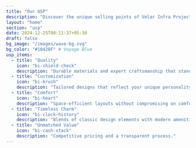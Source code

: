 ```yaml
---
title: "Our USP"
description: "Discover the unique selling points of Velar Infra Projects LLP, emphasizing quality, customization, comfort, and value."
layout: "home"
section: "usp"
date: 2024-12-25T00:11:37+05:30
draft: false
bg_image: "/images/wave-bg.svg"
bg_color: "#18428F" # Voyage Blue
usp_items:
  - title: "Quality"
    icon: "bi-shield-check"
    description: "Durable materials and expert craftsmanship that stand the test of time."
  - title: "Customization"
    icon: "bi-brush"
    description: "Tailored designs that reflect your unique personality and lifestyle."
  - title: "Comfort"
    icon: "bi-heart"
    description: "Space-efficient layouts without compromising on comfort."
  - title: "Timeless Charm"
    icon: "bi-clock-history"
    description: "Blends of classic design elements with modern amenities for a timeless appeal."
  - title: "Unmatched Value"
    icon: "bi-cash-stack"
    description: "Competitive pricing and a transparent process."
---
```

